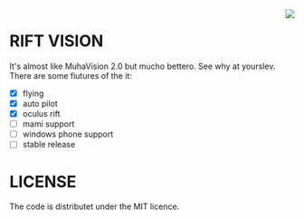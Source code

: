 <img src="http://i.imgur.com/fnLxxaI.png" align="right">

# RIFT VISION

It's almost like MuhaVision 2.0 but mucho bettero. See why at yourslev. There are some fiutures of the it:

- [x] flying
- [x] auto pilot
- [x] oculus rift
- [ ] mami support
- [ ] windows phone support
- [ ] stable release

# LICENSE

The code is distributet under the MIT licence.
